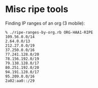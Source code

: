 # Misc ripe tools

Finding IP ranges of an org (3 mobile):

    % ./ripe-ranges-by-org.rb ORG-HAA1-RIPE
    109.56.0.0/14
    2.64.0.0/13
    212.27.0.0/19
    37.250.0.0/16
    77.241.128.0/20
    78.156.192.0/19
    79.138.128.0/17
    80.251.192.0/20
    94.191.128.0/17
    95.209.0.0/16
    2a02:aa0::/29

